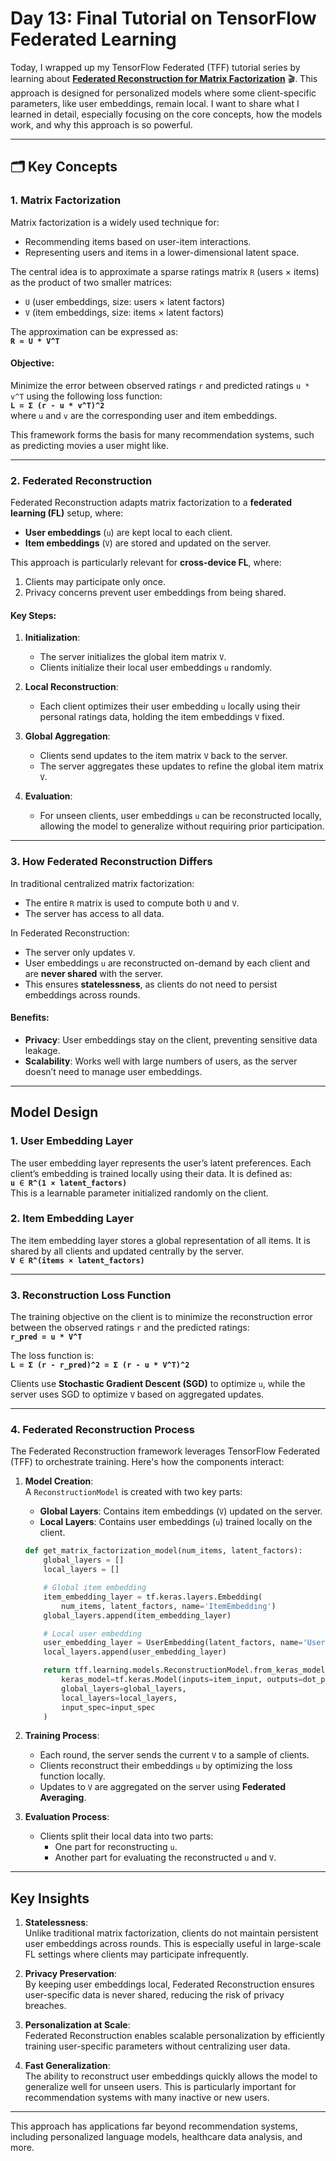 # Day 13: Final Tutorial on TensorFlow Federated Learning 
 

Today, I wrapped up my TensorFlow Federated (TFF) tutorial series by learning about [**Federated Reconstruction for Matrix Factorization**](https://www.tensorflow.org/federated/tutorials/federated_reconstruction_for_matrix_factorization) 🎬. This approach is designed for personalized models where some client-specific parameters, like user embeddings, remain local. I want to share what I learned in detail, especially focusing on the core concepts, how the models work, and why this approach is so powerful.

---

## 🗂️ Key Concepts  

### 1. **Matrix Factorization**  
Matrix factorization is a widely used technique for:
- Recommending items based on user-item interactions.
- Representing users and items in a lower-dimensional latent space.

The central idea is to approximate a sparse ratings matrix `R` (users × items) as the product of two smaller matrices:  
- `U` (user embeddings, size: users × latent factors)  
- `V` (item embeddings, size: items × latent factors)  

The approximation can be expressed as:  
**`R ≈ U * V^T`**

#### Objective:  
Minimize the error between observed ratings `r` and predicted ratings `u * v^T` using the following loss function:  
**`L = Σ (r - u * v^T)^2`**  
where `u` and `v` are the corresponding user and item embeddings.  

This framework forms the basis for many recommendation systems, such as predicting movies a user might like.

---

### 2. **Federated Reconstruction**  
Federated Reconstruction adapts matrix factorization to a **federated learning (FL)** setup, where:
- **User embeddings** (`u`) are kept local to each client.  
- **Item embeddings** (`V`) are stored and updated on the server.

This approach is particularly relevant for **cross-device FL**, where:
1. Clients may participate only once.
2. Privacy concerns prevent user embeddings from being shared.

#### Key Steps:  
1. **Initialization**:  
   - The server initializes the global item matrix `V`.  
   - Clients initialize their local user embeddings `u` randomly.  

2. **Local Reconstruction**:  
   - Each client optimizes their user embedding `u` locally using their personal ratings data, holding the item embeddings `V` fixed.  

3. **Global Aggregation**:  
   - Clients send updates to the item matrix `V` back to the server.  
   - The server aggregates these updates to refine the global item matrix `V`.  

4. **Evaluation**:  
   - For unseen clients, user embeddings `u` can be reconstructed locally, allowing the model to generalize without requiring prior participation.

---

### 3. **How Federated Reconstruction Differs**  
In traditional centralized matrix factorization:  
- The entire `R` matrix is used to compute both `U` and `V`.  
- The server has access to all data.  

In Federated Reconstruction:  
- The server only updates `V`.  
- User embeddings `u` are reconstructed on-demand by each client and are **never shared** with the server.  
- This ensures **statelessness**, as clients do not need to persist embeddings across rounds.

#### Benefits:  
- **Privacy**: User embeddings stay on the client, preventing sensitive data leakage.  
- **Scalability**: Works well with large numbers of users, as the server doesn’t need to manage user embeddings.  

---

## Model Design  

### 1. **User Embedding Layer**  
The user embedding layer represents the user’s latent preferences. Each client’s embedding is trained locally using their data. It is defined as:  
**`u ∈ R^(1 × latent_factors)`**  
This is a learnable parameter initialized randomly on the client.

### 2. **Item Embedding Layer**  
The item embedding layer stores a global representation of all items. It is shared by all clients and updated centrally by the server.  
**`V ∈ R^(items × latent_factors)`**

---

### 3. **Reconstruction Loss Function**  
The training objective on the client is to minimize the reconstruction error between the observed ratings `r` and the predicted ratings:  
**`r_pred = u * V^T`**  

The loss function is:  
**`L = Σ (r - r_pred)^2 = Σ (r - u * V^T)^2`**

Clients use **Stochastic Gradient Descent (SGD)** to optimize `u`, while the server uses SGD to optimize `V` based on aggregated updates.

---

### 4. **Federated Reconstruction Process**  
The Federated Reconstruction framework leverages TensorFlow Federated (TFF) to orchestrate training. Here's how the components interact:

1. **Model Creation**:  
   A `ReconstructionModel` is created with two key parts:
   - **Global Layers**: Contains item embeddings (`V`) updated on the server.  
   - **Local Layers**: Contains user embeddings (`u`) trained locally on the client.  

   ```python
   def get_matrix_factorization_model(num_items, latent_factors):
       global_layers = []
       local_layers = []

       # Global item embedding
       item_embedding_layer = tf.keras.layers.Embedding(
           num_items, latent_factors, name='ItemEmbedding')
       global_layers.append(item_embedding_layer)

       # Local user embedding
       user_embedding_layer = UserEmbedding(latent_factors, name='UserEmbedding')
       local_layers.append(user_embedding_layer)

       return tff.learning.models.ReconstructionModel.from_keras_model_and_layers(
           keras_model=tf.keras.Model(inputs=item_input, outputs=dot_product),
           global_layers=global_layers,
           local_layers=local_layers,
           input_spec=input_spec
       )
   ```

2. **Training Process**:  
   - Each round, the server sends the current `V` to a sample of clients.
   - Clients reconstruct their embeddings `u` by optimizing the loss function locally.  
   - Updates to `V` are aggregated on the server using **Federated Averaging**.  

3. **Evaluation Process**:  
   - Clients split their local data into two parts:  
     - One part for reconstructing `u`.  
     - Another part for evaluating the reconstructed `u` and `V`.

---

## Key Insights  

1. **Statelessness**:  
   Unlike traditional matrix factorization, clients do not maintain persistent user embeddings across rounds. This is especially useful in large-scale FL settings where clients may participate infrequently.  

2. **Privacy Preservation**:  
   By keeping user embeddings local, Federated Reconstruction ensures user-specific data is never shared, reducing the risk of privacy breaches.

3. **Personalization at Scale**:  
   Federated Reconstruction enables scalable personalization by efficiently training user-specific parameters without centralizing user data.

4. **Fast Generalization**:  
   The ability to reconstruct user embeddings quickly allows the model to generalize well for unseen users. This is particularly important for recommendation systems with many inactive or new users.  

---

This approach has applications far beyond recommendation systems, including personalized language models, healthcare data analysis, and more.  
